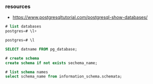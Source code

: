 ### resources
- https://www.postgresqltutorial.com/postgresql-show-databases/


``` sql
# list databases
postgres=# \l+

postgres=# \l

SELECT datname FROM pg_database;
```

``` sql
# create schema
create schema if not exists sechema_name;

# list schema names
select schema_name from information_schema.schemata;
```
